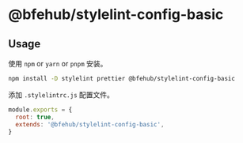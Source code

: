 # @bfehub/stylelint-config-basic

## Usage

使用 `npm` or `yarn` or `pnpm` 安装。

```sh
npm install -D stylelint prettier @bfehub/stylelint-config-basic
```

添加 `.stylelintrc.js` 配置文件。

```js
module.exports = {
  root: true,
  extends: '@bfehub/stylelint-config-basic',
}
```
